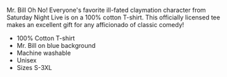 Mr. Bill Oh No! Everyone's favorite ill-fated claymation character from Saturday Night Live is on a 100% cotton T-shirt. This officially licensed tee makes an excellent gift for any afficionado of classic comedy!

- 100% Cotton T-shirt
- Mr. Bill on blue background
- Machine washable
- Unisex
- Sizes S-3XL